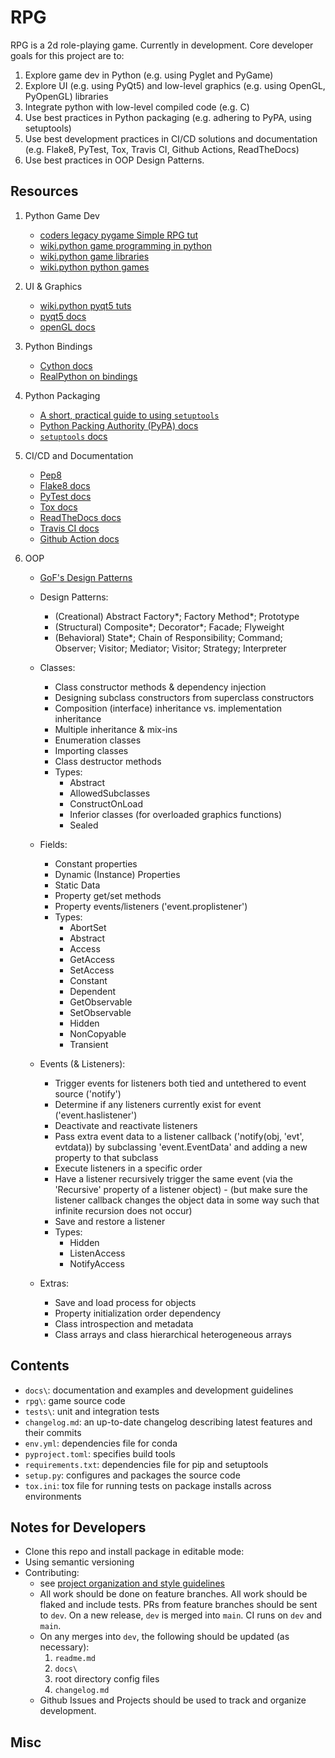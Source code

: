 # RPG

RPG is a 2d role-playing game. Currently in development. Core developer goals for this project are to: 

1. Explore game dev in Python (e.g. using Pyglet and PyGame)
2. Explore UI (e.g. using PyQt5) and low-level graphics (e.g. using OpenGL, PyOpenGL) libraries
3. Integrate python with low-level compiled code (e.g. C) 
4. Use best practices in Python packaging (e.g. adhering to PyPA, using setuptools)
5. Use best development practices in CI/CD solutions and documentation (e.g. Flake8, PyTest, Tox, Travis CI, Github Actions, ReadTheDocs)
6. Use best practices in OOP Design Patterns.

## Resources

1. Python Game Dev

	- [coders legacy pygame Simple RPG tut](https://coderslegacy.com/python/pygame-rpg-game-tutorial/)
	- [wiki.python game programming in python](https://wiki.python.org/moin/GameProgramming)
	- [wiki.python game libraries](https://wiki.python.org/moin/PythonGameLibraries)
	- [wiki.python python games](https://wiki.python.org/moin/PythonGames)

2. UI & Graphics

	- [wiki.python pyqt5 tuts](https://wiki.python.org/moin/PyQt/Tutorials)
	- [pyqt5 docs](https://www.riverbankcomputing.com/static/Docs/PyQt5/)
	- [openGL docs](https://docs.gl/)

3. Python Bindings

	- [Cython docs](https://cython.readthedocs.io/en/latest/)
	- [RealPython on bindings](https://realpython.com/python-bindings-overview/)

4. Python Packaging

	- [A short, practical guide to using `setuptools`](https://godatadriven.com/blog/a-practical-guide-to-using-setup-py/)
	- [Python Packing Authority (PyPA) docs](https://packaging.python.org/)
	- [`setuptools` docs](https://setuptools.readthedocs.io/en/latest/userguide/index.html)

5. CI/CD and Documentation
	- [Pep8](https://www.python.org/dev/peps/pep-0008/)	
	- [Flake8 docs](https://flake8.pycqa.org/en/latest/)
	- [PyTest docs](https://pytest.org/)
	- [Tox docs](https://tox.readthedocs.io/en/latest/)
	- [ReadTheDocs docs](https://docs.readthedocs.io/en/rel/getting_started.html)
	- [Travis CI docs](https://docs.travis-ci.com/user/tutorial/)
	- [Github Action docs](https://docs.github.com/en/actions/learn-github-actions/introduction-to-github-actions)


6. OOP
	- [GoF's Design Patterns](https://en.wikipedia.org/wiki/Design_Patterns)
	- Design Patterns:
		- (Creational) Abstract Factory*; Factory Method*; Prototype
		- (Structural) Composite*; Decorator*; Facade; Flyweight
		- (Behavioral) State*; Chain of Responsibility; Command;  Observer; Visitor; Mediator; Visitor; Strategy; Interpreter

	- Classes:
		- Class constructor methods & dependency injection
		- Designing subclass constructors from superclass constructors
		- Composition (interface) inheritance vs. implementation inheritance
		- Multiple inheritance & mix-ins
		- Enumeration classes
		- Importing classes
		- Class destructor methods
		- Types:
			- Abstract
			- AllowedSubclasses
			- ConstructOnLoad
			- Inferior classes (for overloaded graphics functions)
			- Sealed

	- Fields:
		- Constant properties
		- Dynamic (Instance) Properties
		- Static Data
		- Property get/set methods
		- Property events/listeners ('event.proplistener')
		- Types:
			- AbortSet
			- Abstract
			- Access
			- GetAccess
			- SetAccess
			- Constant
			- Dependent
			- GetObservable
			- SetObservable
			- Hidden
			- NonCopyable
			- Transient

	- Events (& Listeners):
		- Trigger events for listeners both tied and untethered to event source ('notify')
		- Determine if any listeners currently exist for event ('event.haslistener')
		- Deactivate and reactivate listeners
		- Pass extra event data to a listener callback ('notify(obj, 'evt', evtdata)) by subclassing 'event.EventData' and adding a new property to that subclass
		- Execute listeners in a specific order
		- Have a listener recursively trigger the same event (via the 'Recursive' property of a listener object) - (but make sure the listener callback changes the object data in some way such that infinite recursion does not occur)
		- Save and restore a listener
		- Types:
			- Hidden
			- ListenAccess
			- NotifyAccess

	- Extras:
		- Save and load process for objects
		- Property initialization order dependency
		- Class introspection and metadata
		- Class arrays and class hierarchical heterogeneous arrays

## Contents

- `docs\`: documentation and examples and development guidelines
- `rpg\`: game source code
- `tests\`: unit and integration tests
- `changelog.md`: an up-to-date changelog describing latest features and their commits
- `env.yml`: dependencies file for conda
- `pyproject.toml`: specifies build tools
- `requirements.txt`: dependencies file for pip and setuptools
- `setup.py`: configures and packages the source code
- `tox.ini`: tox file for running tests on package installs across environments


## Notes for Developers

- Clone this repo and install package in editable mode:
- Using semantic versioning
- Contributing:
	- see [project organization and style guidelines](github.com/jkbhagatio/blob/master/docs/project_org_and_style_guidelines.md)
	- All work should be done on feature branches. All work should be flaked and include tests. PRs from feature branches should be sent to `dev`. On a new release, `dev` is merged into `main`. CI runs on `dev` and `main`.
	- On any merges into `dev`, the following should be updated (as necessary):	
		1. `readme.md`
		2. `docs\`
		3. root directory config files
		4. `changelog.md`
	- Github Issues and Projects should be used to track and organize development.

## Misc
